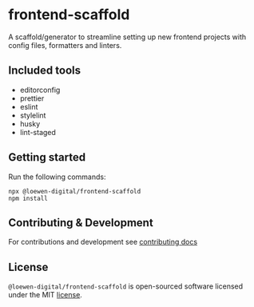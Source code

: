 # frontend-scaffold

A scaffold/generator to streamline setting up new frontend projects with config files, formatters and linters.

## Included tools

-   editorconfig
-   prettier
-   eslint
-   stylelint
-   husky
-   lint-staged

## Getting started

Run the following commands:

```
npx @loewen-digital/frontend-scaffold
npm install
```

## Contributing & Development

For contributions and development see [contributing docs](.github/CONTRIBUTING.md)

## License

`@loewen-digital/frontend-scaffold` is open-sourced software licensed under the MIT [license](LICENSE).
